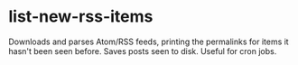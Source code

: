 # list-new-rss-items

Downloads and parses Atom/RSS feeds, printing the permalinks for items it hasn't been seen before. Saves posts seen to disk.  Useful for cron jobs.
